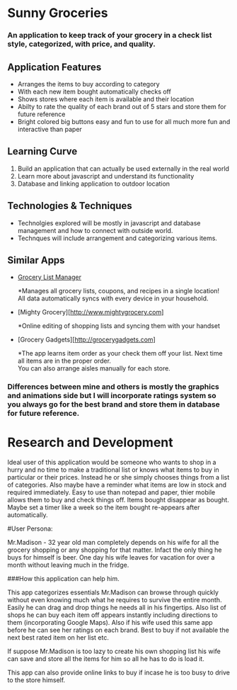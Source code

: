 # Sunny Groceries

### An application to keep track of your grocery in a check list style, categorized, with price, and quality. 

## Application Features

* Arranges the items to buy according to category
* With each new item bought automatically checks off
* Shows stores where each item is available and their location
* Abilty to rate the quality of each brand out of 5 stars and store them for future reference
* Bright colored big buttons easy and fun to use for all much more fun and interactive than paper

## Learning Curve

1. Build an application that can actually be used externally in the real world
2. Learn more about javascript and understand its functionality
3. Database and linking application to outdoor location

## Technologies & Techniques

* Technolgies explored will be mostly in javascript and database management and how to connect with outside world.
* Technques will include arrangement and categorizing various items.

## Similar Apps 

- [Grocery List Manager](http://greatgrocerylist.com)

	*Manages all grocery lists, coupons, and recipes in a single location!  
	All data automatically syncs with every device in your household.

- [Mighty Grocery][http://www.mightygrocery.com]

	*Online editing of shopping lists and syncing them with your handset

- [Grocery Gadgets][http://grocerygadgets.com]

	*The app learns item order as your check them off your list.  Next time all items are in the proper order.  
	You can also arrange aisles manually for each store.


### Differences between mine and others is mostly the graphics and animations side but I will incorporate ratings system so you always go for the best brand and store them in database for future reference. 

# Research and Development

Ideal user of this application would be someone who wants to shop in a hurry and no time to make a traditional list or knows what items to buy in particular or their prices. Instead he or she simply 
chooses things from a list of categories. Also maybe have a reminder what items are low in stock and required immediately. Easy to use than notepad and paper, thier mobile allows them to buy and
check things off. Items bought disappear as bought. Maybe set a timer like a week so the item bought re-appears after automatically. 

#User Persona: 

Mr.Madison - 32 year old man completely depends on his wife for all the grocery shopping or any shopping for that matter. Infact the only thing he buys for himself is beer. One day his wife leaves for vacation for over
a month without leaving much in the fridge. 

###How this application can help him.

This app categorizes essentials Mr.Madison can browse through quickly without even knowing much what he requires to survive the entire month. Easily he can drag and drop things he needs all in his fingertips. Also list
of shops he can buy each item off appears instantly including directions to them (incorporating Google Maps). Also if his wife used this same app before he can see her ratings on each brand. Best to buy if not available 
the next best rated item on her list etc.

If suppose Mr.Madison is too lazy to create his own shopping list his wife can save and store all the items for him so all he has to do is load it. 

This app can also provide online links to buy if incase he is too busy to drive to the store himself.